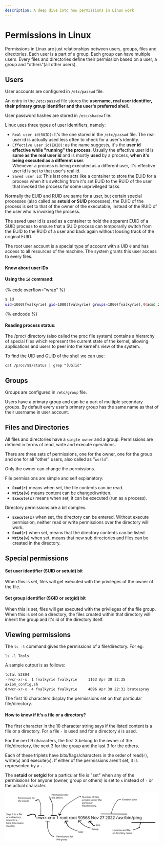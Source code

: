 ```yaml
---
description: A deep dive into how permissions in Linux work
---
```


# Permissions in Linux

Permissions in Linux are just relationships between users, groups, files and directories. Each user is a part of a group. Each group can have multiple users. Every files and directories define their permission based on a user, a group and "others"(all other users).

## Users

User accounts are configured in `/etc/passwd` file.&#x20;

An entry in the `/etc/passwd` file stores the **username, real user identifier, their primary group identifier and the user's preferred shell**. &#x20;

User password hashes are stored in `/etc/shadow` file.

Linux uses three types of user identifiers, namely:

* `Real user id(RUID)`: It's the one stored in the `/etc/passwd` file. The real user id is actually used less often to check for a user's identity.
* `Effective user id(EUID)`: as the name suggests, it's the **user id effective while "running" the process**. Usually the effective user id is **same as the real user id** and is mostly **used** by a process, **when it's being executed as a different user**.\
  Whenever a process is being executed as a different user, it's effective user id is set to that user's real id.
* `Saved user id`: This last one  acts like a container to store the EUID for a process when it's switching from it's set EUID to the RUID of the user that invoked the process for some unprivileged tasks.

Normally the EUID and RUID are same for a user, but certain special processes (also called as **setuid or SUID** processes), the EUID of the process is set to that of the owner of the executable, instead of the RUID of the user who is invoking the process.

The saved user id is used as a container to hold the apparent EUID of a SUID process to ensure that a SUID process can temporarily switch from the EUID to the RUID of a user and back again without loosing track of the original EUID. &#x20;

The root user account is a special type of account with a UID `0` and has access to all resources of the machine. The system grants this user access to every files.

#### Know about user IDs

#### Using the `id` command:

{% code overflow="wrap" %}
```bash
$ id
uid=1000(fvalkyrie) gid=1000(fvalkyrie) groups=1000(fvalkyrie),4(adm),20(dialout),24(cdrom),25(floppy),27(sudo),29(audio),30(dip),44(video),46(plugdev),100(users),106(netdev),117(wireshark),120(bluetooth),129(scanner),140(vboxsf),141(kaboxer)
```
{% endcode %}

#### Reading process status:

The /proc/ directory (also called the proc file system) contains a hierarchy of special files which represent the current state of the kernel, allowing applications and users to peer into the kernel's view of the system.&#x20;

To find the UID and GUID of the shell we can use:

```
cat /proc/$$/status | grep "[UG]id"
```

## Groups

Groups are configured in `/etc/group` file.

Users have a primary group and can be a part of multiple secondary groups. By default every user's primary group has the same name as that of their username in user account.

## Files and Directories

All files and directories have a `single owner` and a group. Permissions are defined in terms of read, write and execute operations.&#x20;

There are three sets of permissions, one for the owner, one for the group and one for all "other" users, also called as "`world`".

Only the owner can change the permissions.

File permissions are simple and self explanatory:

* **`Read(r)`** means when set, the file contents can be read.&#x20;
* **`Write(w)`** means content can be changed/written.
* **`Execute(x)`** means when set, it can be executed (run as a process).

Directory permissions are a bit complex.&#x20;

* **`Execute(x)`** when set, the directory can be entered. Without execute permission, neither read or write permissions over the directory will work.&#x20;
* **`Read(r)`** when set, means that the directory contents can be listed.&#x20;
* **`Write(w)`** when set, means that new sub directories and files can be created in the directory.

## Special permissions

#### Set user identifier (SUID or setuid) bit

When this is set, files will get executed with the privileges of the owner of the file.

#### Set group identifier (SGID or setgid) bit

When this is set, files will get executed with the privileges of the file group. When this is set on a directory, the files created within that directory will inherit the group and it's id of the directory itself.

## Viewing permissions

The `ls -l` command gives the permissions of a file/directory. For eg:

```
ls -l Tools
```

A sample output is as follows:

```
total 52804
-rwxr-xr-x  1 fvalkyrie fvalkyrie     1163 Apr 30 22:35 axiom_config.sh
drwxr-xr-x  4 fvalkyrie fvalkyrie     4096 Apr 30 22:31 brutespray
```

The first 10 characters display the permissions set on that particular file/directory.&#x20;

#### How to know if it's a file or a directory?

The first character in the 10 character string says if the listed content is a file or a directory. For a file `-` is used and for a directory `d` is used.

For the next 9 characters, the first 3 belong to the owner of the file/directory, the next 3 for the group and the last 3 for the others.

Each of these triplets have bits/flags/characters in the order of read(`r`), write(`w`) and execute(`x`). If either of the permissions aren't set, it is represented by a `-`.&#x20;

The **setuid** or **setgid** for a particular file is "set" when any of the permissions for anyone (owner, group or others) is set to `s` instead of `-` or the actual character.

<img src="../.gitbook/assets/file.excalidraw (1).svg" alt="Breakdown of the output from the ls -l command" class="gitbook-drawing">
